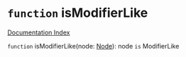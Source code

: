 # `function` isModifierLike

[Documentation Index](../README.md)

`function` isModifierLike(node: [Node](../private.interface.Node/README.md)): node `is` ModifierLike